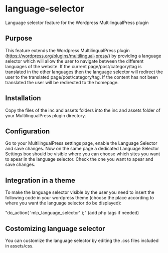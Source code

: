 # language-selector
Language selector feature for the Wordpress MultilingualPress plugin 

## Purpose
This feature extends the Wordpress MultilingualPress plugin (https://wordpress.org/plugins/multilingual-press/) by providing a language selector which will allow the user to navigate between the different languages of the website. If the current page/post/category/tag is translated in the other languages then the language selector will redirect the user to the translated page/post/category/tag. If the content has not been translated the user will be redirected to the homepage.

## Installation
Copy the files of the inc and assets folders into the inc and assets folder of your MultilingualPress plugin directory.

## Configuration
Go to your MultilingualPress settings page, enable the Language Selector and save changes. Now on the same page a dedicated Language Selector Settings box should be visible where you can choose which sites you want to apear in the language selector. Check the one you want to apear and save changes.

## Integration in a theme
To make the language selector visible by the user you need to insert the following code in your wordpress theme (choose the place according to where you want the language selector do be displayed):

  "do_action( 'mlp_language_selector' );" (add php tags if needed)
  
## Costomizing language selector
You can customize the language selector by editing the .css files included in assets/css.
